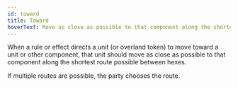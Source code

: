 ```yaml
---
id: toward
title: Toward
hoverText: Move as close as possible to that component along the shortest route possible between hexes.
---
```


When a rule or effect directs a unit (or overland token) to move toward a unit or other component, that unit should move as close as possible to that component along the shortest route possible between hexes.

If multiple routes are possible, the party chooses the route.
